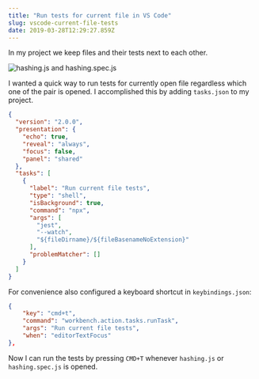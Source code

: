 ```yaml
---
title: "Run tests for current file in VS Code"
slug: vscode-current-file-tests
date: 2019-03-28T12:29:27.859Z
---
```


In my project we keep files and their tests next to each other.

![hashing.js and hashing.spec.js](/../test-files.png)

I wanted a quick way to run tests for currently open file regardless which one
of the pair is opened. I accomplished this by adding `tasks.json` to my project.

<!--more-->

```JSON
{
  "version": "2.0.0",
  "presentation": {
    "echo": true,
    "reveal": "always",
    "focus": false,
    "panel": "shared"
  },
  "tasks": [
    {
      "label": "Run current file tests",
      "type": "shell",
      "isBackground": true,
      "command": "npx",
      "args": [
        "jest",
        "--watch",
        "${fileDirname}/${fileBasenameNoExtension}"
      ],
      "problemMatcher": []
    }
  ]
}
```

For convenience also configured a keyboard shortcut in `keybindings.json`:

```JSON
{
    "key": "cmd+t",
    "command": "workbench.action.tasks.runTask",
    "args": "Run current file tests",
    "when": "editorTextFocus"
},
```

Now I can run the tests by pressing `CMD+T` whenever `hashing.js`
or `hashing.spec.js` is opened.